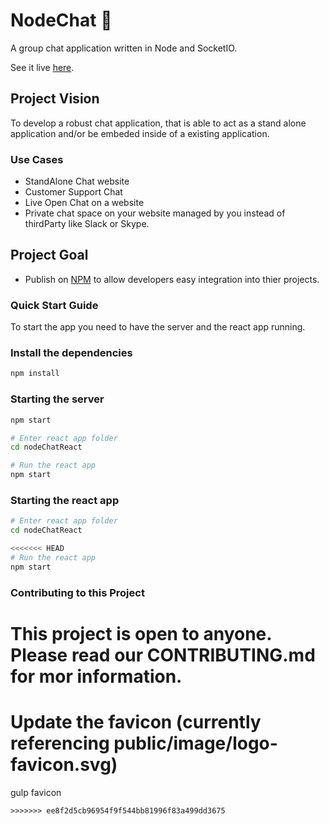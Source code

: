 # NodeChat :speech_balloon:

A group chat application written in Node and SocketIO.

See it live [here](https://chat.joshghent.com).

## Project Vision

To develop a robust chat application, that is able to act as a stand alone application and/or be embeded inside of a existing application.

### Use Cases
* StandAlone Chat website
* Customer Support Chat
* Live Open Chat on a website
* Private chat space on your website managed by you instead of thirdParty like Slack or Skype.

## Project Goal
* Publish on [NPM](www.npmjs.com) to allow developers easy integration into thier projects.

### Quick Start Guide
To start the app you need to have the server and the react app running.
### Install the dependencies
```bash
npm install
```
### Starting the server
```bash
npm start

# Enter react app folder
cd nodeChatReact

# Run the react app
npm start
```
### Starting the react app
```bash
# Enter react app folder
cd nodeChatReact

<<<<<<< HEAD
# Run the react app
npm start
```


### Contributing to this Project

This project is open to anyone. Please read our CONTRIBUTING.md for mor information.
=======
# Update the favicon (currently referencing public/image/logo-favicon.svg)
gulp favicon
```
>>>>>>> ee8f2d5cb96954f9f544bb81996f83a499dd3675
